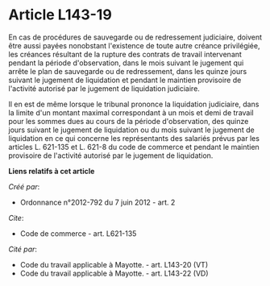 # Article L143-19

En cas de procédures de sauvegarde ou de redressement judiciaire, doivent être aussi payées nonobstant l'existence de toute
autre créance privilégiée, les créances résultant de la rupture des contrats de travail intervenant pendant la période
d'observation, dans le mois suivant le jugement qui arrête le plan de sauvegarde ou de redressement, dans les quinze jours
suivant le jugement de liquidation et pendant le maintien provisoire de l'activité autorisé par le jugement de liquidation
judiciaire.

Il en est de même lorsque le tribunal prononce la liquidation judiciaire, dans la limite d'un montant maximal correspondant à
un mois et demi de travail pour les sommes dues au cours de la période d'observation, des quinze jours suivant le jugement de
liquidation ou du mois suivant le jugement de liquidation en ce qui concerne les représentants des salariés prévus par les
articles L. 621-135 et L. 621-8 du code de commerce et pendant le maintien provisoire de l'activité autorisé par le jugement
de liquidation.

**Liens relatifs à cet article**

_Créé par_:

  - Ordonnance n°2012-792 du 7 juin 2012 - art. 2

_Cite_:

  - Code de commerce - art. L621-135

_Cité par_:

  - Code du travail applicable à Mayotte. - art. L143-20 (VT)
  - Code du travail applicable à Mayotte. - art. L143-22 (VD)
